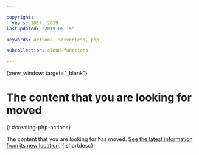 ```yaml
---

copyright:
  years: 2017, 2019
lastupdated: "2019-05-15"

keywords: actions, serverless, php

subcollection: cloud-functions

---
```


{:new_window: target="_blank"}
# The content that you are looking for moved
{: #creating-php-actions}

The content that you are looking for has moved. [See the latest information from its new location](/docs/openwhisk?topic=cloud-functions-prep#prep_php).
{:shortdesc}
